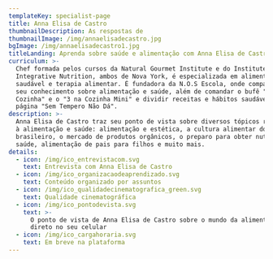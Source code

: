 ```yaml
---
templateKey: specialist-page
title: Anna Elisa de Castro
thumbnailDescription: As respostas de
thumbnailImage: /img/annaelisadecastro.jpg
bgImage: /img/annaelisadecastro1.jpg
titleLanding: Aprenda sobre saúde e alimentação com Anna Elisa de Castro
curriculum: >-
  Chef formada pelos cursos da Natural Gourmet Institute e do Institute for
  Integrative Nutrition, ambos de Nova York, é especializada em alimentação
  saudável e terapia alimentar. É fundadora da N.O.S Escola, onde compartilha
  seu conhecimento sobre alimentação e saúde, além de comandar o bufê "3 na
  Cozinha" e o "3 na Cozinha Mini" e dividir receitas e hábitos saudáveis na sua
  página "Sem Tempero Não Dá".
description: >-
  Anna Elisa de Castro traz seu ponto de vista sobre diversos tópicos referentes
  à alimentação e saúde: alimentação e estética, a cultura alimentar do
  brasileiro, o mercado de produtos orgânicos, o preparo para obter nutrição e
  saúde, alimentação de pais para filhos e muito mais.
details:
  - icon: /img/ico_entrevistacom.svg
    text: Entrevista com Anna Elisa de Castro
  - icon: /img/ico_organizacaodeaprendizado.svg
    text: Conteúdo organizado por assuntos
  - icon: /img/ico_qualidadecinematografica_green.svg
    text: Qualidade cinematográfica
  - icon: /img/ico_pontodevista.svg
    text: >-
      O ponto de vista de Anna Elisa de Castro sobre o mundo da alimentação
      direto no seu celular
  - icon: /img/ico_cargahoraria.svg
    text: Em breve na plataforma
---
```


